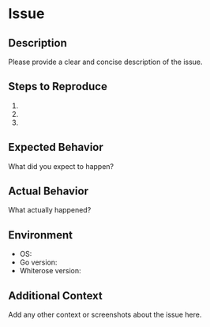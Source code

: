 # Issue

## Description

Please provide a clear and concise description of the issue.

## Steps to Reproduce

1.
2.
3.

## Expected Behavior

What did you expect to happen?

## Actual Behavior

What actually happened?

## Environment

- OS:
- Go version:
- Whiterose version:

## Additional Context

Add any other context or screenshots about the issue here.
